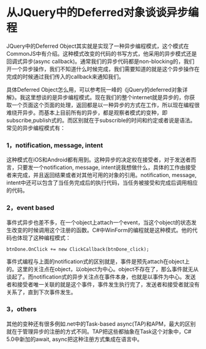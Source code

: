 从JQuery中的Deferred对象谈谈异步编程
======

JQuery中的Deferred Object其实就是实现了一种异步编程模式，这个模式在CommonJS中有介绍。这种模式改变的代码的书写方式，他采用的异步模式还是回调式异步(async callback)。通常我们的异步代码都是non-blocking的，我们开一个异步操作，我们不知道什么时候完成，我们需要知道的就是这个异步操作在完成的时候通过我们传入的callback来通知我们。

具体Deferred Object怎么用，可以参考阮一峰的《jQuery的deferred对象详解》。我这里想谈的是异步编程模式。现在我们的整个internet就是异步的，你获取一个页面这个页面的处理，返回都是以一种异步的方式在工作，所以现在编程很难绕开异步。而基本上目前所有的异步，都是观察者模式的变种，即subscribe,publish式的。而区别就在于subscrible的时间和约定或者说是语法。常见的异步编程模式有：

### 1，notification, message, intent

这种模式在iOS和Android都有用到。这种异步的决定权在接受者，对于发送者而言，只要发一个notification, message, intent说我想做什么，具体的工作由接受者来完成，并且返回结果或者对其他可用的对象的引用。notification, message, intent中还可以包含了当任务完成后的执行代码，当任务被接受和完成后调用相应的代码。

### 2，event based

事件式异步也差不多，在一个object上attach一个event，当这个object的状态发生改变的时候调用这个注册的函数。C#中WinForm的编程就是这种模式。他的代码也体现了这种编程模式：

`btnDone.OnClick += new ClickCallback(btnDone_click);`

事件式编程与上面的notification式的区别就是，事件是预先attach在object上的。这里的关注点在object，以object为中心。object不存在了，那么事件就无从谈起了。而notification式的异步关注点在事件本身，也就是以事件为中心。发送者和接受者唯一关联的就是这个事件，事件发生执行完了，发送者和接受者就没有关系了，直到下次事件发生。

### 3，others

其他的变种还有很多例如.net中的Task-based async(TAP)和APM，最大的区别就在于管理异步的注册的方式不同。TAP把这些都抽象在Task这个对象中，C# 5.0中新加的await, async把这种注册方式集成在语言中。
